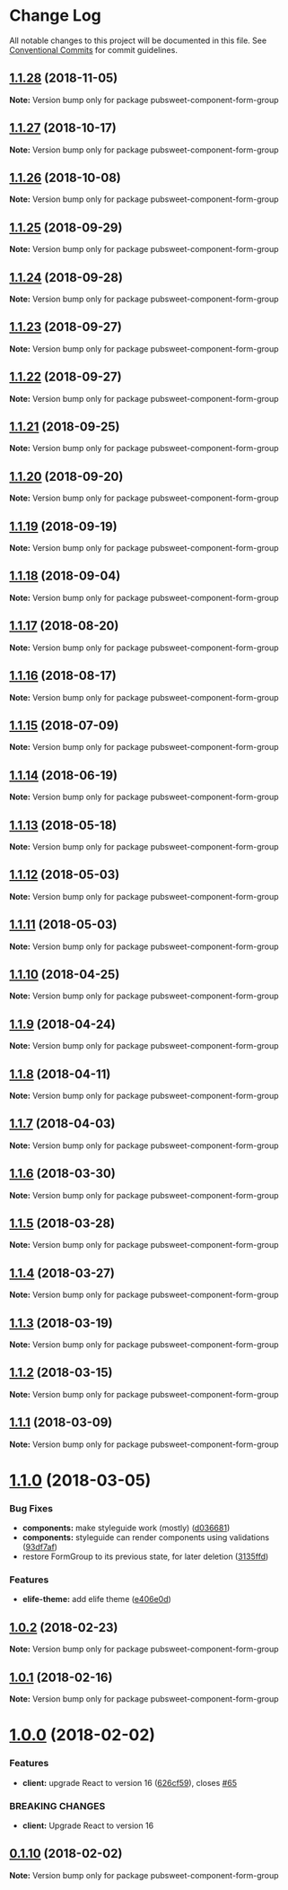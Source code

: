 # Change Log

All notable changes to this project will be documented in this file.
See [Conventional Commits](https://conventionalcommits.org) for commit guidelines.

<a name="1.1.28"></a>
## [1.1.28](https://gitlab.coko.foundation/pubsweet/pubsweet/compare/pubsweet-component-form-group@1.1.27...pubsweet-component-form-group@1.1.28) (2018-11-05)




**Note:** Version bump only for package pubsweet-component-form-group

<a name="1.1.27"></a>
## [1.1.27](https://gitlab.coko.foundation/pubsweet/pubsweet/compare/pubsweet-component-form-group@1.1.26...pubsweet-component-form-group@1.1.27) (2018-10-17)




**Note:** Version bump only for package pubsweet-component-form-group

<a name="1.1.26"></a>
## [1.1.26](https://gitlab.coko.foundation/pubsweet/pubsweet/compare/pubsweet-component-form-group@1.1.25...pubsweet-component-form-group@1.1.26) (2018-10-08)




**Note:** Version bump only for package pubsweet-component-form-group

<a name="1.1.25"></a>
## [1.1.25](https://gitlab.coko.foundation/pubsweet/pubsweet/compare/pubsweet-component-form-group@1.1.24...pubsweet-component-form-group@1.1.25) (2018-09-29)




**Note:** Version bump only for package pubsweet-component-form-group

<a name="1.1.24"></a>
## [1.1.24](https://gitlab.coko.foundation/pubsweet/pubsweet/compare/pubsweet-component-form-group@1.1.23...pubsweet-component-form-group@1.1.24) (2018-09-28)




**Note:** Version bump only for package pubsweet-component-form-group

<a name="1.1.23"></a>
## [1.1.23](https://gitlab.coko.foundation/pubsweet/pubsweet/compare/pubsweet-component-form-group@1.1.22...pubsweet-component-form-group@1.1.23) (2018-09-27)




**Note:** Version bump only for package pubsweet-component-form-group

<a name="1.1.22"></a>
## [1.1.22](https://gitlab.coko.foundation/pubsweet/pubsweet/compare/pubsweet-component-form-group@1.1.21...pubsweet-component-form-group@1.1.22) (2018-09-27)




**Note:** Version bump only for package pubsweet-component-form-group

<a name="1.1.21"></a>
## [1.1.21](https://gitlab.coko.foundation/pubsweet/pubsweet/compare/pubsweet-component-form-group@1.1.20...pubsweet-component-form-group@1.1.21) (2018-09-25)




**Note:** Version bump only for package pubsweet-component-form-group

<a name="1.1.20"></a>
## [1.1.20](https://gitlab.coko.foundation/pubsweet/pubsweet/compare/pubsweet-component-form-group@1.1.19...pubsweet-component-form-group@1.1.20) (2018-09-20)




**Note:** Version bump only for package pubsweet-component-form-group

<a name="1.1.19"></a>
## [1.1.19](https://gitlab.coko.foundation/pubsweet/pubsweet/compare/pubsweet-component-form-group@1.1.18...pubsweet-component-form-group@1.1.19) (2018-09-19)




**Note:** Version bump only for package pubsweet-component-form-group

<a name="1.1.18"></a>
## [1.1.18](https://gitlab.coko.foundation/pubsweet/pubsweet/compare/pubsweet-component-form-group@1.1.17...pubsweet-component-form-group@1.1.18) (2018-09-04)




**Note:** Version bump only for package pubsweet-component-form-group

<a name="1.1.17"></a>
## [1.1.17](https://gitlab.coko.foundation/pubsweet/pubsweet/compare/pubsweet-component-form-group@1.1.16...pubsweet-component-form-group@1.1.17) (2018-08-20)




**Note:** Version bump only for package pubsweet-component-form-group

<a name="1.1.16"></a>
## [1.1.16](https://gitlab.coko.foundation/pubsweet/pubsweet/compare/pubsweet-component-form-group@1.1.15...pubsweet-component-form-group@1.1.16) (2018-08-17)




**Note:** Version bump only for package pubsweet-component-form-group

<a name="1.1.15"></a>
## [1.1.15](https://gitlab.coko.foundation/pubsweet/pubsweet/compare/pubsweet-component-form-group@1.1.14...pubsweet-component-form-group@1.1.15) (2018-07-09)




**Note:** Version bump only for package pubsweet-component-form-group

<a name="1.1.14"></a>
## [1.1.14](https://gitlab.coko.foundation/pubsweet/pubsweet/compare/pubsweet-component-form-group@1.1.13...pubsweet-component-form-group@1.1.14) (2018-06-19)




**Note:** Version bump only for package pubsweet-component-form-group

<a name="1.1.13"></a>
## [1.1.13](https://gitlab.coko.foundation/pubsweet/pubsweet/compare/pubsweet-component-form-group@1.1.12...pubsweet-component-form-group@1.1.13) (2018-05-18)




**Note:** Version bump only for package pubsweet-component-form-group

<a name="1.1.12"></a>
## [1.1.12](https://gitlab.coko.foundation/pubsweet/pubsweet/compare/pubsweet-component-form-group@1.1.11...pubsweet-component-form-group@1.1.12) (2018-05-03)




**Note:** Version bump only for package pubsweet-component-form-group

<a name="1.1.11"></a>
## [1.1.11](https://gitlab.coko.foundation/pubsweet/pubsweet/compare/pubsweet-component-form-group@1.1.10...pubsweet-component-form-group@1.1.11) (2018-05-03)




**Note:** Version bump only for package pubsweet-component-form-group

<a name="1.1.10"></a>
## [1.1.10](https://gitlab.coko.foundation/pubsweet/pubsweet/compare/pubsweet-component-form-group@1.1.9...pubsweet-component-form-group@1.1.10) (2018-04-25)




**Note:** Version bump only for package pubsweet-component-form-group

<a name="1.1.9"></a>
## [1.1.9](https://gitlab.coko.foundation/pubsweet/pubsweet/compare/pubsweet-component-form-group@1.1.8...pubsweet-component-form-group@1.1.9) (2018-04-24)




**Note:** Version bump only for package pubsweet-component-form-group

<a name="1.1.8"></a>
## [1.1.8](https://gitlab.coko.foundation/pubsweet/pubsweet/compare/pubsweet-component-form-group@1.1.7...pubsweet-component-form-group@1.1.8) (2018-04-11)




**Note:** Version bump only for package pubsweet-component-form-group

<a name="1.1.7"></a>
## [1.1.7](https://gitlab.coko.foundation/pubsweet/pubsweet/compare/pubsweet-component-form-group@1.1.6...pubsweet-component-form-group@1.1.7) (2018-04-03)




**Note:** Version bump only for package pubsweet-component-form-group

<a name="1.1.6"></a>
## [1.1.6](https://gitlab.coko.foundation/pubsweet/pubsweet/compare/pubsweet-component-form-group@1.1.5...pubsweet-component-form-group@1.1.6) (2018-03-30)




**Note:** Version bump only for package pubsweet-component-form-group

<a name="1.1.5"></a>
## [1.1.5](https://gitlab.coko.foundation/pubsweet/pubsweet/compare/pubsweet-component-form-group@1.1.4...pubsweet-component-form-group@1.1.5) (2018-03-28)




**Note:** Version bump only for package pubsweet-component-form-group

<a name="1.1.4"></a>
## [1.1.4](https://gitlab.coko.foundation/pubsweet/pubsweet/compare/pubsweet-component-form-group@1.1.3...pubsweet-component-form-group@1.1.4) (2018-03-27)




**Note:** Version bump only for package pubsweet-component-form-group

<a name="1.1.3"></a>
## [1.1.3](https://gitlab.coko.foundation/pubsweet/pubsweet/compare/pubsweet-component-form-group@1.1.2...pubsweet-component-form-group@1.1.3) (2018-03-19)




**Note:** Version bump only for package pubsweet-component-form-group

<a name="1.1.2"></a>
## [1.1.2](https://gitlab.coko.foundation/pubsweet/pubsweet/compare/pubsweet-component-form-group@1.1.1...pubsweet-component-form-group@1.1.2) (2018-03-15)




**Note:** Version bump only for package pubsweet-component-form-group

<a name="1.1.1"></a>

## [1.1.1](https://gitlab.coko.foundation/pubsweet/pubsweet/compare/pubsweet-component-form-group@1.1.0...pubsweet-component-form-group@1.1.1) (2018-03-09)

**Note:** Version bump only for package pubsweet-component-form-group

<a name="1.1.0"></a>

# [1.1.0](https://gitlab.coko.foundation/pubsweet/pubsweet/compare/pubsweet-component-form-group@1.0.2...pubsweet-component-form-group@1.1.0) (2018-03-05)

### Bug Fixes

* **components:** make styleguide work (mostly) ([d036681](https://gitlab.coko.foundation/pubsweet/pubsweet/commit/d036681))
* **components:** styleguide can render components using validations ([93df7af](https://gitlab.coko.foundation/pubsweet/pubsweet/commit/93df7af))
* restore FormGroup to its previous state, for later deletion ([3135ffd](https://gitlab.coko.foundation/pubsweet/pubsweet/commit/3135ffd))

### Features

* **elife-theme:** add elife theme ([e406e0d](https://gitlab.coko.foundation/pubsweet/pubsweet/commit/e406e0d))

<a name="1.0.2"></a>

## [1.0.2](https://gitlab.coko.foundation/pubsweet/pubsweet/compare/pubsweet-component-form-group@1.0.1...pubsweet-component-form-group@1.0.2) (2018-02-23)

**Note:** Version bump only for package pubsweet-component-form-group

<a name="1.0.1"></a>

## [1.0.1](https://gitlab.coko.foundation/pubsweet/pubsweet/compare/pubsweet-component-form-group@1.0.0...pubsweet-component-form-group@1.0.1) (2018-02-16)

**Note:** Version bump only for package pubsweet-component-form-group

<a name="1.0.0"></a>

# [1.0.0](https://gitlab.coko.foundation/pubsweet/pubsweet/compare/pubsweet-component-form-group@0.1.10...pubsweet-component-form-group@1.0.0) (2018-02-02)

### Features

* **client:** upgrade React to version 16 ([626cf59](https://gitlab.coko.foundation/pubsweet/pubsweet/commit/626cf59)), closes [#65](https://gitlab.coko.foundation/pubsweet/pubsweet/issues/65)

### BREAKING CHANGES

* **client:** Upgrade React to version 16

<a name="0.1.10"></a>

## [0.1.10](https://gitlab.coko.foundation/pubsweet/pubsweet/compare/pubsweet-component-form-group@0.1.9...pubsweet-component-form-group@0.1.10) (2018-02-02)

**Note:** Version bump only for package pubsweet-component-form-group
